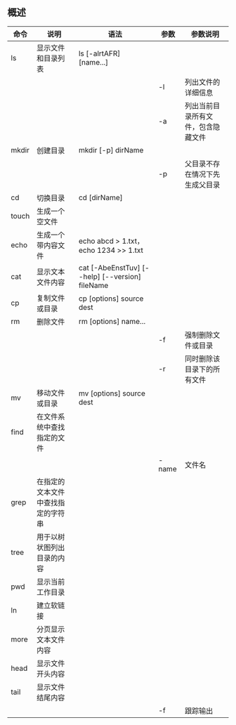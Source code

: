 ## 概述

| 命令  | 说明                               | 语法                                            | 参数  | 参数说明                           |
| ----- | ---------------------------------- | ----------------------------------------------- | ----- | ---------------------------------- |
| ls    | 显示文件和目录列表                 | ls [-alrtAFR] [name...]                         |       |                                    |
|       |                                    |                                                 | -l    | 列出文件的详细信息                 |
|       |                                    |                                                 | -a    | 列出当前目录所有文件，包含隐藏文件 |
| mkdir | 创建目录                           | mkdir [-p] dirName                              |       |                                    |
|       |                                    |                                                 | -p    | 父目录不存在情况下先生成父目录     |
| cd    | 切换目录                           | cd [dirName]                                    |       |                                    |
| touch | 生成一个空文件                     |                                                 |       |                                    |
| echo  | 生成一个带内容文件                 | echo abcd > 1.txt，echo 1234 >> 1.txt           |       |                                    |
| cat   | 显示文本文件内容                   | cat [-AbeEnstTuv] [--help] [--version] fileName |       |                                    |
| cp    | 复制文件或目录                     | cp [options] source dest                        |       |                                    |
| rm    | 删除文件                           | rm [options] name...                            |       |                                    |
|       |                                    |                                                 | -f    | 强制删除文件或目录                 |
|       |                                    |                                                 | -r    | 同时删除该目录下的所有文件         |
| mv    | 移动文件或目录                     | mv [options] source dest                        |       |                                    |
| find  | 在文件系统中查找指定的文件         |                                                 |       |                                    |
|       |                                    |                                                 | -name | 文件名                             |
| grep  | 在指定的文本文件中查找指定的字符串 |                                                 |       |                                    |
| tree  | 用于以树状图列出目录的内容         |                                                 |       |                                    |
| pwd   | 显示当前工作目录                   |                                                 |       |                                    |
| ln    | 建立软链接                         |                                                 |       |                                    |
| more  | 分页显示文本文件内容               |                                                 |       |                                    |
| head  | 显示文件开头内容                   |                                                 |       |                                    |
| tail  | 显示文件结尾内容                   |                                                 |       |                                    |
|       |                                    |                                                 | -f    | 跟踪输出                           |